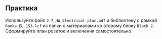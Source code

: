 ## Практика

Используйте файл `2.7_HW_Electrical plan.pdf` и библиотеку с рамкой `Ramka_EL_153.lcf` из папки с материалами ко второму блоку `Block 2`. Сформируйте план розеток и включения самостоятельно.
